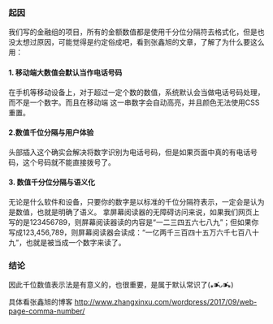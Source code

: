 ### 起因
我们写的金融组的项目，所有的金额数值都是使用千分位分隔符去格式化，但是也没太想过原因，可能觉得是约定俗成吧，看到张鑫旭的文章，了解了为什么要这么用：
#### 1. 移动端大数值会默认当作电话号码

在手机等移动设备上，对于超过一定个数的数值，系统默认会当做电话号码处理，而不是一个数字。而且在移动端 这一串数字会自动高亮，并且颜色无法使用CSS重置。
#### 2.数值千位分隔与用户体验

<meta name="format-detection" content="telephone=no">
头部插入这个确实会解决将数字识别为电话号码，但是如果页面中真的有电话号码，这个号码就不能直接拨号了。

#### 3. 数值千分位分隔与语义化

无论是什么软件和设备，只要你的数字是以标准的千位分隔符表示，一定会是认为是数值，也就是明确了语义。 拿屏幕阅读器的无障碍访问来说，如果我们网页上写的是123456789，则屏幕阅读器读的内容是“一二三四五六七八九”；但如果你写成123,456,789，则屏幕阅读器会读成：“一亿两千三百四十五万六千七百八十九”，也就是被当成一个数字来读了。
### 结论
因此千位数值表示法是有意义的，也很重要，是属于默认常识了(⁎⁍̴̛ᴗ⁍̴̛⁎)

具体看张鑫旭的博客
http://www.zhangxinxu.com/wordpress/2017/09/web-page-comma-number/
